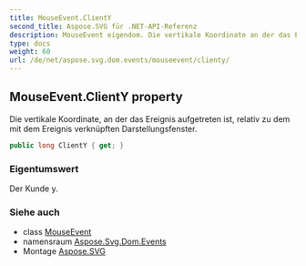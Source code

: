 ```yaml
---
title: MouseEvent.ClientY
second_title: Aspose.SVG für .NET-API-Referenz
description: MouseEvent eigendom. Die vertikale Koordinate an der das Ereignis aufgetreten ist relativ zu dem mit dem Ereignis verknüpften Darstellungsfenster.
type: docs
weight: 60
url: /de/net/aspose.svg.dom.events/mouseevent/clienty/
---
```

## MouseEvent.ClientY property

Die vertikale Koordinate, an der das Ereignis aufgetreten ist, relativ zu dem mit dem Ereignis verknüpften Darstellungsfenster.

```csharp
public long ClientY { get; }
```

### Eigentumswert

Der Kunde y.

### Siehe auch

* class [MouseEvent](../)
* namensraum [Aspose.Svg.Dom.Events](../../mouseevent/)
* Montage [Aspose.SVG](../../../)



